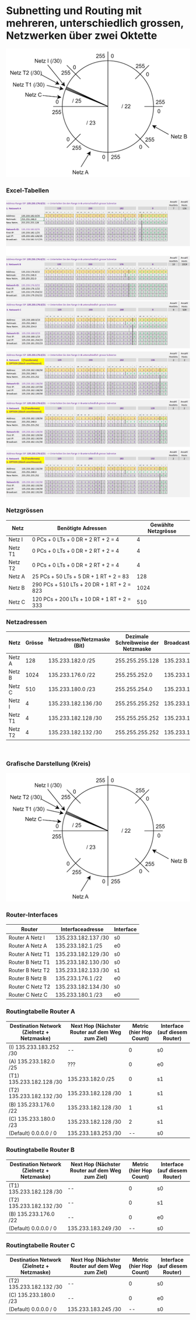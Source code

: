 # Subnetting und Routing mit mehreren, unterschiedlich grossen, Netzwerken über zwei Oktette


<img src="../../Bilder/N3/P3 Bild15.png">


<br>


### Excel-Tabellen

<img src="../../Bilder/N3/P3 Bild12.png">
<img src="../../Bilder/N3/P3 Bild13.png">
<img src="../../Bilder/N3/P3 Bild14.png">


<br>


### Netzgrössen

| Netz    | Benötigte Adressen                         | Gewählte  Netzgrösse |
|---------|--------------------------------------------|----------------------|
| Netz I  | 0 PCs + 0 LTs + 0 DR + 2 RT + 2 = 4        | 4                    |
| Netz T1 | 0 PCs + 0 LTs + 0 DR + 2 RT + 2 = 4        | 4                    |
| Netz T2 | 0 PCs + 0 LTs + 0 DR + 2 RT + 2 = 4        | 4                    |
| Netz A  | 25 PCs + 50 LTs + 5 DR + 1 RT + 2 = 83     | 128                  |
| Netz B  | 290 PCs + 510 LTs + 20 DR + 1 RT + 2 = 823 | 1024                 |
| Netz C  | 120 PCs + 200 LTs + 10 DR + 1 RT + 2 = 333 | 510                  |


### Netzadressen

| Netz    | Grösse | Netzadresse/Netzmaske (Bit) | Dezimale Schreibweise der Netzmaske | Broadcastadresse |
|---------|--------|-----------------------------|-------------------------------------|------------------|
| Netz A  | 128    | 135.233.182.0 /25           | 255.255.255.128                     | 135.233.182.127  |
| Netz B  | 1024   | 135.233.176.0 /22           | 255.255.252.0                       | 135.233.179.255  |
| Netz C  | 510    | 135.233.180.0 /23           | 255.255.254.0                       | 135.233.181.255  |
| Netz I  | 4      | 135.233.182.136 /30         | 255.255.255.252                     | 135.233.182.139  |
| Netz T1 | 4      | 135.233.182.128 /30         | 255.255.255.252                     | 135.233.182.131  |
| Netz T2 | 4      | 135.233.182.132 /30         | 255.255.255.252                     | 135.233.182.135  |


<br>


### Grafische Darstellung (Kreis)

<img src="../../Bilder/N3/P3 Bild11.png">


<br>


### Router-Interfaces

| **Router**        | **Interfaceadresse** | **Interface** |
|-------------------|----------------------|---------------|
| Router A Netz I   | 135.233.182.137 /30  | s0            |
| Router A Netz A   | 135.233.182.1 /25    | e0            |
| Router A Netz T1  | 135.233.182.129 /30  | s0            |
| Router B Netz T1  | 135.233.182.130 /30  | s0            |
| Router B Netz T2  | 135.233.182.133 /30  | s1            |
| Router B Netz B   | 135.233.176.1 /22    | e0            |
| Router C Netz T2  | 135.233.182.134 /30  | s0            |
| Router C Netz C   | 135.233.180.1 /23    | e0            |


### Routingtabelle Router A

| **Destination Network** (Zielnetz + Netzmaske) | **Next Hop** (Nächster Router auf dem Weg zum Ziel) | **Metric** (hier Hop Count)  | **Interface** (auf diesem Router) |
|------------------------------------------------|-----------------------------------------------------|------------------------------|-----------------------------------|
| (I) 135.233.183.252 /30                        | --                                                  | 0                            | s0                                |
| (A) 135.233.182.0 /25                          | ???                                                 | 0                            | e0                                |
| (T1) 135.233.182.128 /30                       | 135.233.182.0 /25                                   | 0                            | s1                                |
| (T2) 135.233.182.132 /30                       | 135.233.182.128 /30                                 | 1                            | s1                                |
| (B) 135.233.176.0 /22                          | 135.233.182.128 /30                                 | 1                            | s1                                |
| (C) 135.233.180.0 /23                          | 135.233.182.128 /30                                 | 2                            | s1                                |
| (Default) 0.0.0.0 / 0                          | 135.233.183.253 /30                                 | --                           | s0                                |


### Routingtabelle Router B

| **Destination Network**  (Zielnetz + Netzmaske) | **Next Hop** (Nächster Router auf dem Weg zum Ziel) | **Metric** (hier Hop Count)  | **Interface** (auf diesem Router) |
|-------------------------------------------------|-----------------------------------------------------|------------------------------|-----------------------------------|
| (T1) 135.233.182.128 /30                        | --                                                  | 0                            | s0                                |
| (T2) 135.233.182.132 /30                        | --                                                  | 0                            | s1                                |
| (B) 135.233.176.0 /22                           | --                                                  | 0                            | e0                                |
| (Default) 0.0.0.0 / 0                           | 135.233.183.249 /30                                 | --                           | s0                                |


### Routingtabelle Router C

| **Destination Network**  (Zielnetz + Netzmaske) | **Next Hop** (Nächster Router auf dem Weg zum Ziel) | **Metric** (hier Hop Count)  | **Interface** (auf diesem Router) |
|-------------------------------------------------|-----------------------------------------------------|------------------------------|-----------------------------------|
| (T2) 135.233.182.132 /30                        | --                                                  | 0                            | s0                                |
| (C) 135.233.180.0 /23                           | --                                                  | 0                            | e0                                |
| (Default) 0.0.0.0 / 0                           | 135.233.183.245 /30                                 | --                           | s0                                |

